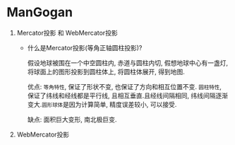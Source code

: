 # ManGogan

1. Mercator投影 和 WebMercator投影
   
   - 什么是Mercator投影(等角正轴圆柱投影)?

      假设地球被围在一个中空圆柱内, 赤道与圆柱内切, 假想地球中心有一盏灯, 将球面上的图形投影到圆柱体上, 将圆柱体展开, 得到地图.

      优点: ``等角特性``, 保证了形状不变, 也保证了方向和相互位置不变. ``圆柱特性``, 保证了纬线和经线都是平行线, 且相互垂直.且经线间隔相同, 纬线间隔逐渐变大.``圆形球体``是因为计算简单, 精度误差较小, 可以接受.

      缺点: 面积巨大变形, 南北极巨变.
  

2. WebMercator投影

   